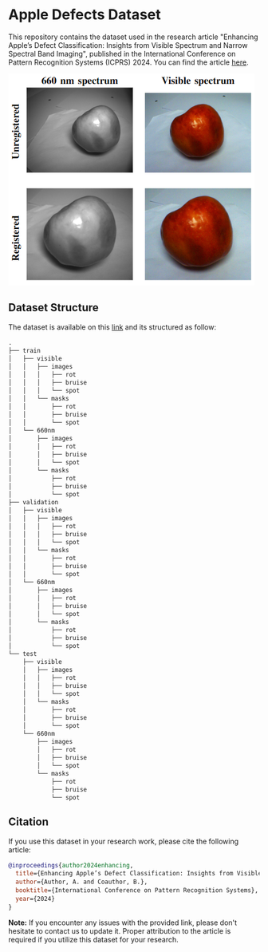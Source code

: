 # Apple Defects Dataset

This repository contains the dataset used in the research article "Enhancing Apple’s Defect Classification: Insights from Visible Spectrum and Narrow Spectral Band Imaging", published in the International Conference on Pattern Recognition Systems (ICPRS) 2024. You can find the article [here](#).

![AppleDefectsDataset](images/image.png)

## Dataset Structure
The dataset is available on this [link](https://shorturl.at/ELPRW) and its structured as follow:

```
.
├── train
│   ├── visible
│   │   ├── images
│   │   │   ├── rot
│   │   │   ├── bruise
│   │   │   └── spot
│   │   └── masks
│   │       ├── rot
│   │       ├── bruise
│   │       └── spot
│   └── 660nm
│       ├── images
│       │   ├── rot
│       │   ├── bruise
│       │   └── spot
│       └── masks
│           ├── rot
│           ├── bruise
│           └── spot
├── validation
│   ├── visible
│   │   ├── images
│   │   │   ├── rot
│   │   │   ├── bruise
│   │   │   └── spot
│   │   └── masks
│   │       ├── rot
│   │       ├── bruise
│   │       └── spot
│   └── 660nm
│       ├── images
│       │   ├── rot
│       │   ├── bruise
│       │   └── spot
│       └── masks
│           ├── rot
│           ├── bruise
│           └── spot
└── test
    ├── visible
    │   ├── images
    │   │   ├── rot
    │   │   ├── bruise
    │   │   └── spot
    │   └── masks
    │       ├── rot
    │       ├── bruise
    │       └── spot
    └── 660nm
        ├── images
        │   ├── rot
        │   ├── bruise
        │   └── spot
        └── masks
            ├── rot
            ├── bruise
            └── spot
```


## Citation
If you use this dataset in your research work, please cite the following article:
```bib
@inproceedings{author2024enhancing,
  title={Enhancing Apple’s Defect Classification: Insights from Visible Spectrum and Narrow Spectral Band Imaging},
  author={Author, A. and Coauthor, B.},
  booktitle={International Conference on Pattern Recognition Systems},
  year={2024}
}

```
**Note:**  If you encounter any issues with the provided link, please don't hesitate to contact us to update it. Proper attribution to the article is required if you utilize this dataset for your research.
